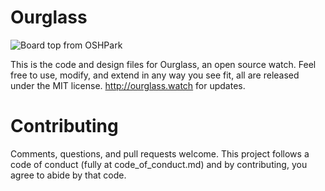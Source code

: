 # Ourglass

![Board top from OSHPark](https://photomattmills.com/images/ourglass-6-5/ourglass-6-5.png)

This is the code and design files for Ourglass, an open source watch. Feel free to use, modify, and extend in any way you see fit, all are released under the MIT license. http://ourglass.watch for updates.

# Contributing

Comments, questions, and pull requests welcome. This project follows a code of conduct (fully at code_of_conduct.md) and by contributing, you agree to abide by that code.
